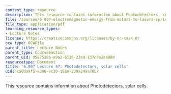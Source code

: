 ```yaml
---
content_type: resource
description: This resource contains informtion about Photodetectors, solar cells.
file: /courses/6-007-electromagnetic-energy-from-motors-to-lasers-spring-2011/c50da9f5e3a6ec30186a239a249a76b7_MIT6_007S11_lec47.pdf
file_type: application/pdf
learning_resource_types:
- Lecture Notes
license: https://creativecommons.org/licenses/by-nc-sa/4.0/
ocw_type: OCWFile
parent_title: Lecture Notes
parent_type: CourseSection
parent_uid: 95875286-a9a2-6136-23ed-137d8e2aa90d
resourcetype: Document
title: '6.007 Lecture 47: Photodetectors, solar cells'
uid: c50da9f5-e3a6-ec30-186a-239a249a76b7
---
```

This resource contains informtion about Photodetectors, solar cells.